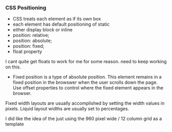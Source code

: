 ### CSS Positioning
* CSS treats each element as if its own box
* each element has default positioning of static
* either display block or inline
* position: relative;
* position: absolute;
* position: fixed;
* float property

I cant quite get floats to work for me for some reason. need to keep working on this. 

* Fixed position is a type of absolute position. This element remains in a fixed position in the browswer when the user scrolls down the page. Use offset properties to control where the fixed element appears in the browser.

Fixed width layouts are usually accomplished by setting the width values in pixels. 
Liquid layout widths are usually set to percentages.

I did like the idea of the just using the 960 pixel wide / 12 column grid as a template

